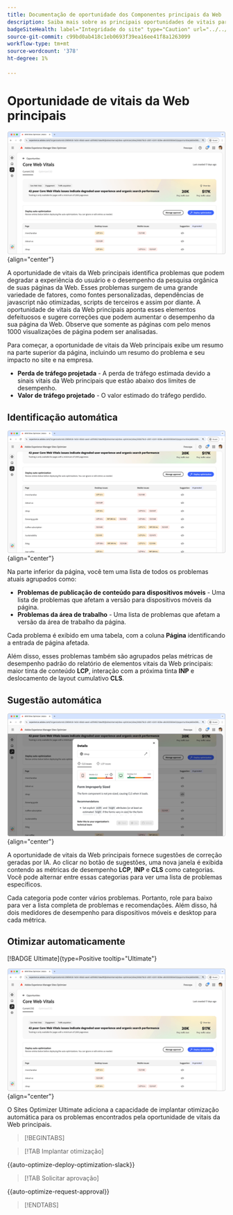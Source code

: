 ```yaml
---
title: Documentação de oportunidade dos Componentes principais da Web
description: Saiba mais sobre as principais oportunidades de vitais para a Web e como usá-las para melhorar a aquisição de tráfego.
badgeSiteHealth: label="Integridade do site" type="Caution" url="../../opportunity-types/site-health.md" tooltip="Integridade do site"
source-git-commit: c99bd0ab418c1eb0693f39ea16ee41f8a1263099
workflow-type: tm+mt
source-wordcount: '378'
ht-degree: 1%

---
```



# Oportunidade de vitais da Web principais

![oportunidade de webvitals principais](./assets/core-web-vitals/hero.png){align="center"}

A oportunidade de vitais da Web principais identifica problemas que podem degradar a experiência do usuário e o desempenho da pesquisa orgânica de suas páginas da Web. Esses problemas surgem de uma grande variedade de fatores, como fontes personalizadas, dependências de javascript não otimizadas, scripts de terceiros e assim por diante. A oportunidade de vitais da Web principais aponta esses elementos defeituosos e sugere correções que podem aumentar o desempenho da sua página da Web. Observe que somente as páginas com pelo menos 1000 visualizações de página podem ser analisadas.

Para começar, a oportunidade de vitais da Web principais exibe um resumo na parte superior da página, incluindo um resumo do problema e seu impacto no site e na empresa.

* **Perda de tráfego projetada** - A perda de tráfego estimada devido a sinais vitais da Web principais que estão abaixo dos limites de desempenho.
* **Valor de tráfego projetado** - O valor estimado do tráfego perdido.

## Identificação automática

![Identificação automática de elementos vitais da Web principais](./assets/core-web-vitals/auto-identify.png){align="center"}

Na parte inferior da página, você tem uma lista de todos os problemas atuais agrupados como:

* **Problemas de publicação de conteúdo para dispositivos móveis** - Uma lista de problemas que afetam a versão para dispositivos móveis da página.
* **Problemas da área de trabalho** - Uma lista de problemas que afetam a versão da área de trabalho da página.

Cada problema é exibido em uma tabela, com a coluna **Página** identificando a entrada de página afetada.

Além disso, esses problemas também são agrupados pelas métricas de desempenho padrão do relatório de elementos vitais da Web principais: maior tinta de conteúdo **LCP**, interação com a próxima tinta **INP** e deslocamento de layout cumulativo **CLS**.

## Sugestão automática

![Sugerir automaticamente a oportunidade de vitais da Web principais](./assets/core-web-vitals/auto-suggest.png){align="center"}

A oportunidade de vitais da Web principais fornece sugestões de correção geradas por IA. Ao clicar no botão de sugestões, uma nova janela é exibida contendo as métricas de desempenho **LCP**, **INP** e **CLS** como categorias. Você pode alternar entre essas categorias para ver uma lista de problemas específicos.

Cada categoria pode conter vários problemas. Portanto, role para baixo para ver a lista completa de problemas e recomendações.  Além disso, há dois medidores de desempenho para dispositivos móveis e desktop para cada métrica.

## Otimizar automaticamente

[!BADGE Ultimate]{type=Positive tooltip="Ultimate"}

![Otimizar automaticamente os principais elementos vitais da Web](./assets/core-web-vitals/auto-optimize.png){align="center"}

O Sites Optimizer Ultimate adiciona a capacidade de implantar otimização automática para os problemas encontrados pela oportunidade de vitais da Web principais. <!--- TBD-need more in-depth and opportunity specific information here. What does the auto-optimization do?-->

>[!BEGINTABS]

>[!TAB Implantar otimização]

{{auto-optimize-deploy-optimization-slack}}

>[!TAB Solicitar aprovação]

{{auto-optimize-request-approval}}

>[!ENDTABS]

